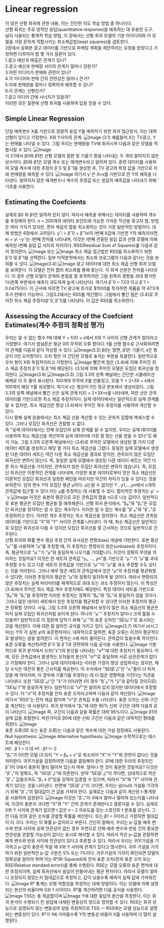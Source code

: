 # Linear regression
이 장은 선형 회귀에 관한 내용, 이는 간단한 지도 학습 방법 중 하나이다.  
선형 회귀는 주로 양적인 응답(quantitative response)을 예측하는 데 유용한 도구.  
널리 사용되는 통계적 학습 방법, 이 장에서는 선형 회귀 모델의 기본 아이디어와 이 모델을 가장
흔하게 적합시키는 최소제곱법(least squares)을 검토한다.  
2장에서 살펴본 광고 데이터를 기반으로 마케팅 계획을 제안하라는 요청을 받았다고 가정하면 다루어야 할 몇 가지 질문이 있다.  
1.광고 예산과 매출은 관계가 있나?  
2.광고 예산과 판매량 사이의 관계가 얼마나 강한가?  
3.어떤 미디어가 판매와 관련이 있나?  
4.각 미디어와 판매 간의 관련성은 얼마나 큰가?  
5.미래 판매량을 얼마나 정확하게 예측할 수 있나?  
6.이 관계는 선형인가?  
7.광고 미디어 간에 시너지가 있을까?  
이러한 모든 질문에 선형 회귀를 사용하여 답을 얻을 수 있다.  
## Simple Linear Regression  
단일 예측변수 X를 기반으로 정량적 응답 Y를 예측하기 위한 회귀 접근방식, 이는 대략 선형이 있다고 가정한다. X와 Y사이의 관계: ![Image](./28.png)  (3.1)
예를들어 X는 TV광고, Y는 판매를 나타낼 수 있다.  그럼 우리는 판매량을 TV에 회귀시켜 다음과 같은 모델을 적합시킬 수 있다. ![Image](./29.png)  
식 3.1에서 β0와 β1은 선형 모델의 절편 및 기울기 항을 나타내는 두 개의 알려지지 않은 상수이다. β0와 β1은 모델 계수 또는 매개변수라고 알려져 있다. 훈련 데이터를 사용하여 모델 계수에 대한 추정치 βˆ0 및 βˆ1을 생성한 후, TV 광고의 특정 값을 기반으로 미래 판매량을 예측할 수 있다.  ![Image](./30.png) 여기서 yˆ은 X=x를 기반으로 한 Y의 예측을 나타낸다.  알려지지 않은 매개변수나 계수의 추정값 또는 응답의 예측값을 나타내기 위해 ˆ기호를 사용한다. 
## Estimating the Coefcients  
실제로  β0 와 β1은 알려져 있지 않다. 따라서 예측을 위해서는 데이터를 사용하여 계수를 추정해야 한다. n = 200개의 데이터 포인트에 가능한 가까운 직선을 찾고자 함, 방법은 여러 가지가 있지만, 편차 제곱의 합을 최소화하는 것이 가장 일반적인 방법이다. 대체 방법은 6장에서 고려된다.  yˆi = βˆ0 + βˆ1xi이 i번째 X값에 기반한 Y의 예측이라면, ei = yi −yˆi는 i번째 잔차를 나타내며, 이것은 i번째 관찰된 응답 값과 선형 모델에 의해 예측된 i번째 응답 값 사이의 차이이다. RSS(Residual Sum of Squares)를 다음과 같이 정의한다. ![Image](./31.png) 또는 ![Image](./32.png) 최소 제곱 접근법은 RSS를 최소화하기 위한 βˆ0 및 βˆ1을 선택한다. 일부 미적분학에서는 최소화 프로그램이 다음과 같다는 것을 보여줄 수 있다.  ![Image](./33.png)(3.4) ![Image](./34.png) 광고 데이터에 대한 최소 제곱 선형 회귀 모델을 보여준다. 이 모델은 잔차 합의 최소화를 통해 찾는다. 각 회색 선분은 잔차를 나타낸다. 이 경우 선형 모델이 관계릐 본질을 잘 포착하지만 그림 왼쪽의 경향을 과대 평가한다(왼쪽 부분에서 예측이 과도하게 높게 나타난다).
여기서 βˆ0 = 7.03 이고 βˆ1 = 0.0475이다. 이 근사에 따르면 TV 광고에 추가로 $1000를 투자하면 제품을 약 47.5개 추가 판매가 가능하다. 그림3.2에서는 RSS를 계산했다. 그림에서 빨간 점은 (3.4)로 주어진 최소 제곱 추정치(βˆ0, βˆ1)를 나타낸다. 이 값은 RSS를 최소화한다.  
## Assessing the Accuracy of the Coefcient Estimates(계수 추정의 정확성 평가)  
우리는 알 수 없는 함수 f에 대해 Y = f(X) + ϵ에서 X와 Y 사이의 선형 관계가 참이라고 가정했다. 여기서 엡실론은 평균 0의 무작위 오류 항이다. f를 선형 함수로 근사화하려면 이 관계를 다음과 같이 작성할 수 있다.
![Image](./35.png)(3.5) β0는 절편, β1은 기울기, ϵ은 평균이 0인 오차항이다. 오차 항은 이 간단한 모델로 놓치는 부분을 포괄한다. 일반적으로 오차 항이 X와 독립적이라고 가정한다. ![Image](./36.png)  빨간색 점은 (3.4)에 의해 주어진 최소 제곱 추정치 βˆ0 및 βˆ1에 해당된다. (3.5)에 의해 주어진 모델은 모집단 회귀선을 정의한다. ![Image](./38.png)(3.6) ![Image](./37.png)(3.3)
그림 3.3의 왼쪽 패널에는 간단한 시뮬레이션 예제로 이 두 줄이 표시된다. 100개의 무작위 X를 만들었고, 모델 Y = 2+3X + ϵ에서 100개의 해당 Y를 생성했다.
여기서 ϵ는 평균이 0인 정규 분포에서 생성되었다. 그림 3.3의 왼쪽 패널에서 빨간 선은 실제 관계 f(X) = 2+3X+ϵ를 나타내며, 파란 선은 관측 데이터를 기반으로한 최소 제곱 추정치이다. 실제 데이터에서는 일반적으로 실제 관계를 알 수 없지만, 최소 제곱선은 항상 (3.4)에서 주어진 계수 추정치를 사용하여 계산할 수 있다.  
다시 말해 실제 응용에서는 최소 제곱 선을 계산할 수 있는 관측치 집합에 액세스할 수 있다. 그러나 모집단 회귀선은 관찰할 수 없다.   
즉 "실제 데이터에서는 전체 모집단의 실제 관계를 알 수 없지만, 우리는 실제 데이터를 사용하여 최소 제곱선을 계산하여 실제 데이터에 가장 잘 맞는 선을 얻을 수 있다"로 해석 가능. 그림 3.3의 오른쪽 패널에서는 (3.6)로 주어진 모델에서 생성된 열 가지 다른 데이터 세트를 생성하고 해당 열 가지 최소 제곱선을 그렸다. 동일한 실제 모델에서 생성된 다른 데이터 세트는 약간 다른 최소 제곱선을 결과로 얻지만, 관측되지 않은 모집단 회귀선은 변하지 않는다. 즉, 동일한 실제 모델에서 생성된 다른 데이터 세트는 약간 다른 최소 제곱선을 가지지만, 관측되지 않은 모집단 회귀선은 변하지 않습니다. 즉, 모집단 회귀선은 이론적인 관계를 나타내며, 다양한 표본 데이터로부터 얻은 최소 제곱선은 이론적인 모집단 회귀선과 일정한 패턴을 따르지만 약간의 차이가 있을 수 있다는 것을 보여준다. 임의 변수 Y의 모집단 평균 µ이다. μ는알 수 없지만 Y , y1,...,yn에서 n개의 관측값에 접근할 수 있다.이는 µ를 추정하는 데 사용할 수 있다. 합리적인 추정치는 µˆ = ¯y ![Image](./39.png) 이것은 표본의 평균으로 모든 관측값의 합을 n으로 나눈 값이다. 일반적으로 표본 평균은 모집단 평균을 잘 예측해준다. 선형 회귀 분석에서, "β₀"와 "β₁"은 모집단 회귀선을 정의하는 알 수 없는 계수이다. 이러한 알 수 없는 계수를 "βˆ₀"와 "βˆ₁"로 추정하려고 한다. 이러한 계수 추정치는 최소 제곱선을 정의한다. 최소 제곱선은 관측된 데이터를 기반으로 "X"와 "Y" 사이의 관계를 나타낸다. 이 때, 최소 제곱선은 일반적으로 모집단 회귀선과 다를 수 있지만 모집단 회귀선을 잘 근사하는 것으로 일반적으로 간주된다.  
선형 회귀와 확률 변수 평균 추정 간의 유사성은 편향(bias) 개념에 기반한다. 표본 평균 "µˆ"를 사용하여 "µ"를 추정할 때, 이 추정치는 편향되지 않은(unbiased) 추정치이다. 즉, 평균적으로 "µˆ"가 "µ"와 동일하게 나오기를 기대합니다. 이것이 정확히 무엇을 의미하는 것일까요? 이것은 한 세트의 관측값 "y₁, ..., yn"을 기반으로 "µˆ"가 "µ"를 과대 추정할 수도 있고 다른 세트의 관측값을 기반으로 "µˆ"이 "µ"를 과소 추정할 수도 있다는 것을 의미한다. 그러나 매우 많은 세트의 관측값에서 얻은 "µ"의 추정치를 평균화할 수 있다면, 이러한 추정치의 평균은 "µ"와 정확히 일치하게 될 것이다. 따라서 편향되지 않은 추정치는 실제 파라미터를 체계적으로 과대 또는 과소 추정하지 않는다. 이 특성은 (3.4)에서 주어진 최소 제곱 계수 추정치에도 해당된다. 특정 데이터 세트를 기반으로 "β₀"와 "β₁"을 추정하면 이러한 추정치는 정확히 "β₀"와 "β₁"과 동일하지 않을 것이다. 그러나 많은 데이터 세트에서 얻은 추정치를 평균화할 수 있다면 이러한 추정치의 평균은 정확할 것이다. 사실, 그림 3.3의 오른쪽 패널에서 보듯이 많은 최소 제곱선의 평균은 마치 실제 모집단 회귀선처럼 보이게 된다. 하나의 "µˆ" 추정치가 얼마나 크게 틀릴 수 있을까? 일반적으로 이 질문에 답하기 위해 "µˆ"의 표준 오차인 "SE(µˆ)"로 표시되는 것을 계산한다. 이에 대한 잘 알려진 공식을 가지고 있다. ![Image](./40.png)(3.7) 여기서 σ(시그마)는 Y의 각 실현 yi의 표준편차이다. 대략적으로 말하면, 표준 오류는 이것이 평균적으로 발생하는 양을 알려준다. 이 편차는 n에 따라 줄어든다. 관측값이 많을수록 작아진다. 표준 오류를 계산하려면 βˆ0 및 βˆ1과 관련하여 다음 공식을 사용한다. ![Image](./41.png) 기본적으로 회귀 분석에서 오차("ε")의 분산을 나타내는 "σ²"에 대한 추정치가 필요하다. 이때, 모든 관측값에서 발생하는 오차들의 분산이 "σ²"로 동일하며 서로 상관관계가 없다고 가정해야 한다. 그러나 실제 데이터에서는 이러한 가정이 항상 성립하지는 않지만, 해당 수식은 여전히 좋은 근사치를 제공한다. 이 수식에서 "SE(βˆ₁)"은 "xᵢ"들이 더 퍼져 있을 때 작아지며, 이 경우에 기울기를 추정하는 데 더 많은 영향력을 가진다는 직관을 나타낸다. 또한 "SE(βˆ₀)"은 "x̄"가 0이라면 (이 경우 "βˆ₀"가 "ȳ"과 같아질 것이므로) "SE(µˆ)"와 동일하게 된다. 일반적으로 "σ²"은 알려져 있지 않지만 데이터에서 추정할 수 있다. 이 "σ"의 추정치를 잔차 표준 오차라고하며 다음과 같이 계산된다. ![Image](./42.png) 여기서 "RSS"는 잔차 제곱 합이며 "n"은 관측값 수를 나타낸다. 표준 오차는 신뢰 구간을 계산하는 데 사용된다. 회귀 분석에서 "β₁"에 대한 95% 신뢰 구간은 대략 다음과 같이 나타난다. ![Image](./43.png) 즉, 구간이 다음과 같을 확률은 대략 95%이다. ![Image](./44.png) β1의 실제 값을 포함한다. 마찬가지로 β0에 대한 신뢰 구간은 다음과 같은 대략적인 형태를 취한다. ![Image](./45.png)  
표준 오류(SE 또는 표준 오류)는 다음과 같은 계수에 대한 가설 검정에도 사용된다.  
 Null hypothesis: ![Image](./46.png) Alternative hypothesis:  ![Image](./47.png) 수학적으로는 테스트에 해당한다.  
H0 : β 1 = 0 대 H1 : β1 != 0  
 "β₁"가 0이면 모델 (3.5)이 "Y = β₀ + ε"로 축소되어 "X"가 "Y"와 관련이 없다는 것을 의미한다. 귀무가설을 검정하려면 다음을 결정해야 한다.
β1에 대한 우리의 추정치인 βˆ1이 0에서 충분히 멀리 떨어져 있는지 여부. 얼마나 먼 것이 충분한 것일까요? 이것은 "βˆ₁"의 정확도, 즉 "SE(βˆ₁)"에 의존한다. 만약 "SE(βˆ₁)"이 작다면, 상대적으로 작은 "βˆ₁" 값들조차도 "β₁ ≠ 0"임을 강력히 입증할 수 있으며, 따라서 "X"와 "Y" 사이에 관계가 있다는 것을 나타낸다. 반면에 "SE(βˆ₁)"이 크다면, 우리는 널(null) 가설을 기각하기 위해 "βˆ₁"의 절대값이 큰 값을 가져야 한다. 실제로는 다음과 같이 계산된 t-통계량을 사용하여 검정한다. ![Image](./48.png) 이것은 "βˆ₁"이 0에서 얼마나 떨어져 있는지를 나타내며, 이것이 충분히 크다면 "X"와 "Y" 간의 관계가 존재한다고 결론지을 수 있다. 실제로 X와 Y 사이에 관계가 없으면 t 값은 n - 2 자유도를 갖는 스튜던트 t 분포를 갖는다. 그런 다음 |t|와 같은 숫자를 관찰할 확률을 계산한다. 또는 β1 = 0이라고 가정하면 절대값이 더 크다. 우리는 이 확률 p-값이라고 부른다. 간단히 말해서, 우리는 p-값을 예측 변수와 반응 사이에 실제 연관성이 없는 경우 우연으로 인해 예측 변수와 반응 간의 중요한 연관성을 관찰할 가능성이 없다는 표시로 해석할 수 있다. 따라서 작은 p-값을 관찰하면 예측 변수와 반응 사이에 연관성이 있다고 추론할 수 있다. 따라서 우리는 귀무가설을 기각하고 p-값이 충분히 작을 때 X와 Y 사이에 관계가 있다고 명시한다. 귀무 가설을 기각하기 위한 일반적인 p-값 구분은 5% 또는 1%이다. 귀무가설의 기각이 확인되면 모델의 정확성을 알아야 하며 이는 R²(R-Squared)와 잔차 표준 오차(잔차 표준 오차 또는 RSE(Relative standard error))를 통해 수행된다. RSE는 모델 오류의 표준 편차에 대한 추정치이며, 실제 회귀선에서 응답이 만들어내는 평균 편차이다. 따라서 모델이 얼마나 조정되지 않았는지 절대값으로 측정하고, 값이 낮을수록 예측이 실제 값에 가까워진다. ![Image](./49.png) R² 통계는 모형 적합성을 측정하는 대체 방법이다. 이는 모델에 의해 설명되는 분산의 비율이며 0과 1 사이이다. R²를 계산하려면 다음 공식을 사용한다. ![Image](./50.png) TSS는 총 제곱합이며 ![Image](./51.png) Y에 대한 응답의 분산을 측정한다. 이는 회귀 분석이 수행되기 전 응답에 내재된 변동성의 양으로 정의할 수 있다. RSS는 회귀 성능으로 설명되지 않는 변동성의 양을 측정하므로 TSS — RSS에는 모델 성능으로 설명되는 변동성이 있다. R²가 1에 가까울수록 Y의 변동성 비율이 X를 사용하여 더 많이 설명된다. 






























































